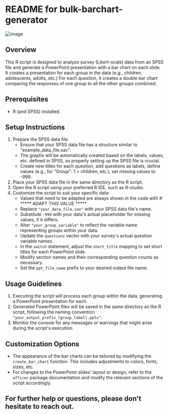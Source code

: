 # README for bulk-barchart-generator
![image](https://github.com/ArneBouten/bulk-barchart-generator/assets/112613528/79c5c45a-cdfc-4dcc-b932-501e5a1a9a6a)

## Overview
This R script is designed to analyze survey (Likert-scale) data from an SPSS file and generate a PowerPoint presentation with a bar chart on each slide. It creates a presentation for each group in the data (e.g., children, adolescents, adults, etc.) For each question, it creates a double bar chart comparing the responses of one group to all the other groups combined.

## Prerequisites
- R (and SPSS) installed.

## Setup Instructions
1. Prepare the SPSS data file:
     - Ensure that your SPSS data file has a structure similar to "example_data_file.sav".
     - The graphs will be automatically created based on the labels, values, etc. defined in SPSS, so properly setting up the SPSS file is crucial.
     - Create new titles for each question, add questions as labels, define values (e.g., for "Group": 1 = children, etc.), set missing values to -999.
2. Place your SPSS data file in the same directory as the R script.
3. Open the R script using your preferred R IDE, such as R-studio.
4. Customize the script to suit your specific data:
    - Values that need to be adapted are always shown in the code with # ***** ADAPT THIS VALUE *****
    - Replace `"your_data_file.sav"` with your SPSS data file's name.
    - Substitute `-999` with your data's actual placeholder for missing values, if it differs.
    - Alter `"your_group_variable"` to reflect the variable name representing groups within your data.
    - Update the `questions` vector with your survey's actual question variable names.
    - In the `switch` statement, adjust the `short_title` mapping to set short titles for each PowerPoint slide.
    - Modify section names and their corresponding question counts as necessary.
    - Set the `ppt_file_name` prefix to your desired output file name.

## Usage Guidelines
1. Executing the script will process each group within the data, generating a  PowerPoint presentation for each.
2. Generated PowerPoint files will be saved in the same directory as the R script, following the naming convention `"your_output_prefix_[group_label].pptx"`.
3. Monitor the console for any messages or warnings that might arise during the script's execution.

## Customization Options
- The appearance of the bar charts can be tailored by modifying the `create_bar_chart` function. This includes adjustments to colors, fonts, sizes, etc.
- For changes to the PowerPoint slides' layout or design, refer to the `officer` package documentation and modify the relevant sections of the script accordingly.

## For further help or questions, please don't hesitate to reach out.

